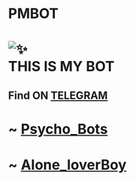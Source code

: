 # PMBOT 
# ![✨](https://telegra.ph/file/82eeadb54342995110903.jpg)<br>THIS IS MY BOT
## Find ON [TELEGRAM](https://t.me/LbjiBot)


# ~ [Psycho_Bots](https://t.me/Psycho_Bots)
# ~ [Alone_loverBoy](https://t.me/Alone_loverboy)
